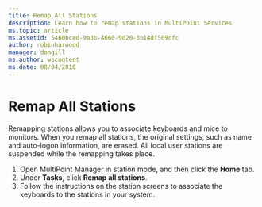 ```yaml
---
title: Remap All Stations
description: Learn how to remap stations in MultiPoint Services
ms.topic: article
ms.assetid: 5460bced-9a3b-4660-9d20-3b14df509dfc
author: robinharwood
manager: dongill
ms.author: wscontent
ms.date: 08/04/2016
---
```

# Remap All Stations
Remapping stations allows you to associate keyboards and mice to monitors. When you remap all stations, the original settings, such as name and auto-logon information, are erased. All local user stations are suspended while the remapping takes place.

1.  Open MultiPoint Manager in station mode, and then click the **Home** tab.
2.  Under **Tasks**, click **Remap all stations**.
3. Follow the instructions on the station screens to associate the keyboards to the stations in your system.